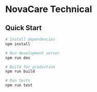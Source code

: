 # NovaCare Technical

## Quick Start

```bash
# Install dependencies
npm install

# Run development server
npm run dev

# Build for production
npm run build

# Run tests
npm run test
```